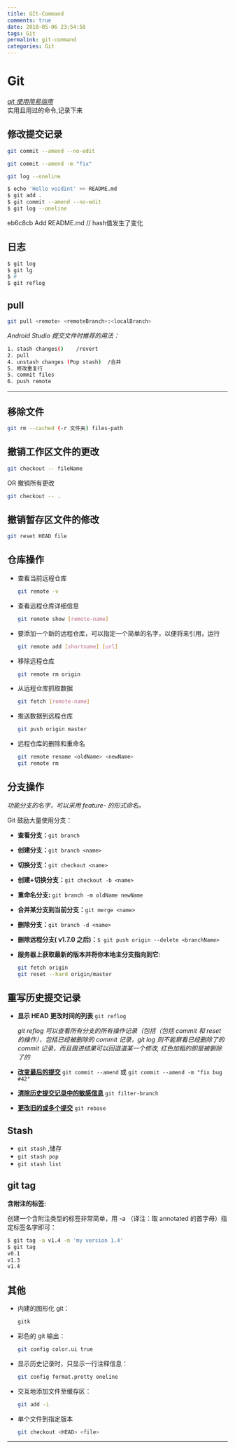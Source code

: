 ```yaml
---
title: GIt-Command
comments: true
date: 2018-05-06 23:54:58
tags: Git  
permalink: git-command
categories: Git
---
```


# Git 
*[git 使用简易指南]*  
 实用且用过的命令,记录下来
## 修改提交记录  
 ```bash
 git commit --amend --no-edit
 
 git commit --amend -m "fix"
 
 git log --oneline
 ```

 ```bash
 $ echo 'Hello voidint' >> README.md
 $ git add .
 $ git commit --amend --no-edit
 $ git log --oneline
 ```
 eb6c8cb Add README.md // hash值发生了变化

## 日志 
```	bash
$ git log
$ git lg   
$ #
$ git reflog
```

## pull

```bash
git pull <remote> <remoteBranch>:<localBranch>
```
_Android Studio 提交文件时推荐的用法：_

```bash
1. stash changes()    /revert
2. pull
4. unstash changes (Pop stash)  /合并
5. 修改重复行
5. commit files   
6. push remote
```
---
## 移除文件
```bash
git rm --cached (-r 文件夹) files-path   
```

## 撤销工作区文件的更改

  ```bash
  git checkout -- fileName
  ```

  OR 撤销所有更改

  ```bash
  git checkout -- .
  ```

## 撤销暂存区文件的修改

```bash
git reset HEAD file
```



## 仓库操作

- 查看当前远程仓库

  ```bash
  git remote -v 
  ```

- 查看远程仓库详细信息

  ```bash
  git remote show [remote-name] 
  ```

- 要添加一个新的远程仓库，可以指定一个简单的名字，以便将来引用，运行 

  ````bash
  git remote add [shortname] [url]
  ````

- 移除远程仓库

  ```bash
  git remote rm origin  
  ```

- 从远程仓库抓取数据

  ```bash
  git fetch [remote-name]
  ```

- 推送数据到远程仓库

  ```bash
  git push origin master
  ```

- 远程仓库的删除和重命名

  ```bash
  git remote rename <oldName> <newName>
  git remote rm 
  ```

## 分支操作

*功能分支的名字，可以采用 feature- 的形式命名。*

Git 鼓励大量使用分支：

- __查看分支：__`git branch`

- __创建分支：__`git branch <name>`

- __切换分支：__`git checkout <name>`

- __创建+切换分支：__`git checkout -b <name>`

- __重命名分支:__ `git branch -m oldName newName`

- __合并某分支到当前分支：__`git merge <name>`

- __删除分支：__`git branch -d <name>`

- __删除远程分支( v1.7.0 之后)：__`$ git push origin --delete <branchName>`
- __服务器上获取最新的版本并将你本地主分支指向到它:__
	
	``` bash
	git fetch origin  
	git reset --hard origin/master
	```

## 重写历史提交记录

- __显示 HEAD 更改时间的列表__ `git reflog`  

    *git reflog 可以查看所有分支的所有操作记录（包括（包括 commit 和 reset 的操作），包括已经被删除的 commit 记录，git log 则不能察看已经删除了的 commit 记录，而且跟进结果可以回退道某一个修改, 红色加粗的即是被删除了的*
- __[改变最后的提交]__ `git commit --amend` 或 `git commit --amend -m "fix bug #42"`

- __[清除历史提交记录中的敏感信息]__ `git filter-branch`
- __[更改旧的或多个提交]__ `git rebase`




## Stash 

- `git stash` ,储存
- `git stash pop`
- `git stash list`


## git tag

__含附注的标签:__ 

创建一个含附注类型的标签非常简单，用 -a （译注：取 annotated 的首字母）指定标签名字即可：  

``` bash
$ git tag -a v1.4 -m 'my version 1.4'  
$ git tag  
v0.1  
v1.3  
v1.4  
```


##  其他

- 内建的图形化 git：  

	```bash
	gitk
	```

- 彩色的 git 输出：  

	```bash
	git config color.ui true
	```
  
- 显示历史记录时，只显示一行注释信息：  

	```bash
	git config format.pretty oneline
	```
- 交互地添加文件至缓存区：  

	```bash
	git add -i
	```
	
- 单个文件到指定版本

    ```bash
    git checkout <HEAD> <file> 
    ```

---

[改变最后的提交]:https://www.atlassian.com/git/tutorials/rewriting-history
[更改旧的或多个提交]:改变最后的提交
[清除历史提交记录中的敏感信息]:http://debugtalk.com/post/clean-sensitive-data-from-git-history-commits/
[git 使用简易指南]:http://www.bootcss.com/p/git-guide/

